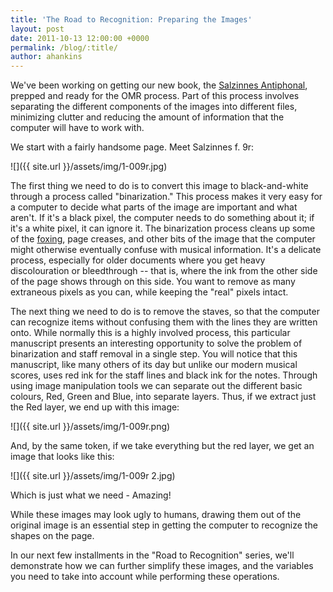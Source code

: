 ```yaml
---
title: 'The Road to Recognition: Preparing the Images'
layout: post
date: 2011-10-13 12:00:00 +0000
permalink: /blog/:title/
author: ahankins
---
```


We've been working on getting our new book, the [Salzinnes Antiphonal](http://salzinnes.simssa.ca/), prepped and ready for the OMR process. Part of this process involves separating the different components of the images into different files, minimizing clutter and reducing the amount of information that the computer will have to work with.

We start with a fairly handsome page. Meet Salzinnes f. 9r:

![]({{ site.url }}/assets/img/1-009r.jpg)

The first thing we need to do is to convert this image to black-and-white through a process called "binarization." This process makes it very easy for a computer to decide what parts of the image are important and what aren't. If it's a black pixel, the computer needs to do something about it; if it's a white pixel, it can ignore it. The binarization process cleans up some of the [foxing](http://en.wikipedia.org/wiki/Foxing), page creases, and other bits of the image that the computer might otherwise eventually confuse with musical information. It's a delicate process, especially for older documents where you get heavy discolouration or bleedthrough -- that is, where the ink from the other side of the page shows through on this side. You want to remove as many extraneous pixels as you can, while keeping the "real" pixels intact.

The next thing we need to do is to remove the staves, so that the computer can recognize items without confusing them with the lines they are written onto. While normally this is a highly involved process, this particular manuscript presents an interesting opportunity to solve the problem of binarization and staff removal in a single step. You will notice that this manuscript, like many others of its day but unlike our modern musical scores, uses red ink for the staff lines and black ink for the notes. Through using image manipulation tools we can separate out the different basic colours, Red, Green and Blue, into separate layers. Thus, if we extract just the Red layer, we end up with this image:

![]({{ site.url }}/assets/img/1-009r.png)

And, by the same token, if we take everything but the red layer, we get an image that looks like this:

![]({{ site.url }}/assets/img/1-009r 2.jpg)

Which is just what we need - Amazing!

While these images may look ugly to humans, drawing them out of the original image is an essential step in getting the computer to recognize the shapes on the page.

In our next few installments in the "Road to Recognition" series, we'll demonstrate how we can further simplify these images, and the variables you need to take into account while performing these operations.
